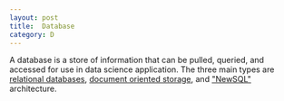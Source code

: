 ```yaml
---
layout: post
title:  Database
category: D 
---
```


A database is a store of information that can be pulled, queried, and accessed for use in data science application.  The three main types are [relational databases](https://www.dsglossary.com/s/sql), [document oriented storage](https://www.dsglossary.com/d/document-oriented-databases), and ["NewSQL"](https://www.dsglossary.com/n/NewSQL) architecture. 
